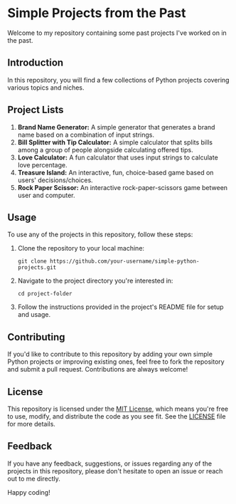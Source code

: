 # Simple Projects from the Past

Welcome to my repository containing some past projects I've worked on in the past.

## Introduction

In this repository, you will find a few collections of Python projects covering various topics and niches.


## Project Lists

1. **Brand Name Generator:** A simple generator that generates a brand name based on a combination of input strings.
2. **Bill Splitter with Tip Calculator:** A simple calculator that splits bills among a group of people alongside calculating offered tips.
3. **Love Calculator:** A fun calculator that uses input strings to calculate love percentage.
4. **Treasure Island:** An interactive, fun, choice-based game based on users' decisions/choices.
5. **Rock Paper Scissor:** An interactive rock-paper-scissors game between user and computer.


## Usage

To use any of the projects in this repository, follow these steps:

1. Clone the repository to your local machine:

    ```
    git clone https://github.com/your-username/simple-python-projects.git
    ```

2. Navigate to the project directory you're interested in:

    ```
    cd project-folder
    ```

3. Follow the instructions provided in the project's README file for setup and usage.

## Contributing

If you'd like to contribute to this repository by adding your own simple Python projects or improving existing ones, feel free to fork the repository and submit a pull request. Contributions are always welcome!

## License

This repository is licensed under the [MIT License](LICENSE), which means you're free to use, modify, and distribute the code as you see fit. See the [LICENSE](LICENSE) file for more details.

## Feedback

If you have any feedback, suggestions, or issues regarding any of the projects in this repository, please don't hesitate to open an issue or reach out to me directly.

Happy coding!

